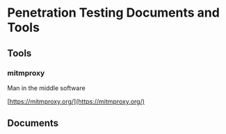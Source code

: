 # Penetration Testing Documents and Tools 


## Tools

### mitmproxy

Man in the middle software

[https://mitmproxy.org/](https://mitmproxy.org/)


## Documents


